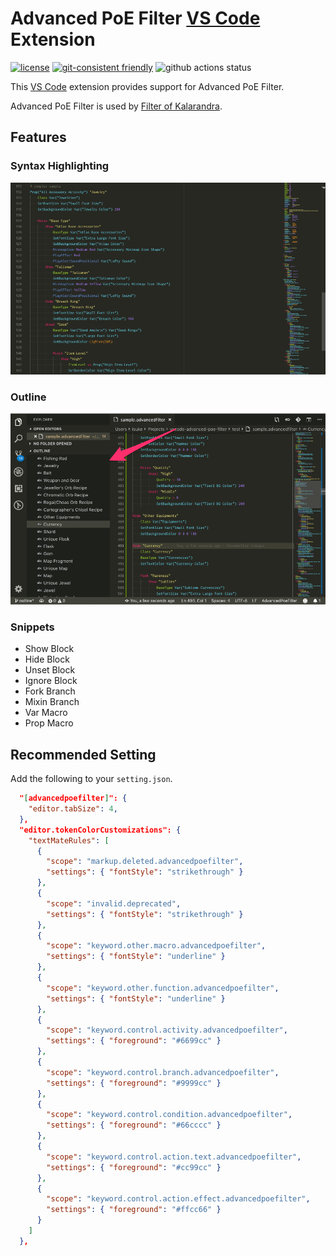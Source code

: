 # Advanced PoE Filter [VS Code](https://code.visualstudio.com/) Extension

[![license](https://img.shields.io/github/license/mashape/apistatus.svg)](https://raw.githubusercontent.com/isuke/vscode-advanced-poe-filter/master/LICENSE) [![git-consistent friendly](https://img.shields.io/badge/git--consistent-friendly-brightgreen.svg)](https://github.com/isuke/git-consistent) ![github actions status](https://github.com/isuke/vscode-advanced-poe-filter/actions/workflows/lint.yml/badge.svg)

This [VS Code](https://code.visualstudio.com/) extension provides support for Advanced PoE Filter.

Advanced PoE Filter is used by [Filter of Kalarandra](https://filter-of-kalandra.netlify.com/).

## Features

### Syntax Highlighting

![Syntax Highlighting](./images/syntax-highlight.png)

### Outline

![Outline](./images/outline.png)

### Snippets

- Show Block
- Hide Block
- Unset Block
- Ignore Block
- Fork Branch
- Mixin Branch
- Var Macro
- Prop Macro

## Recommended Setting

Add the following to your `setting.json`.

```json
  "[advancedpoefilter]": {
    "editor.tabSize": 4,
  },
  "editor.tokenColorCustomizations": {
    "textMateRules": [
      {
        "scope": "markup.deleted.advancedpoefilter",
        "settings": { "fontStyle": "strikethrough" }
      },
      {
        "scope": "invalid.deprecated",
        "settings": { "fontStyle": "strikethrough" }
      },
      {
        "scope": "keyword.other.macro.advancedpoefilter",
        "settings": { "fontStyle": "underline" }
      },
      {
        "scope": "keyword.other.function.advancedpoefilter",
        "settings": { "fontStyle": "underline" }
      },
      {
        "scope": "keyword.control.activity.advancedpoefilter",
        "settings": { "foreground": "#6699cc" }
      },
      {
        "scope": "keyword.control.branch.advancedpoefilter",
        "settings": { "foreground": "#9999cc" }
      },
      {
        "scope": "keyword.control.condition.advancedpoefilter",
        "settings": { "foreground": "#66cccc" }
      },
      {
        "scope": "keyword.control.action.text.advancedpoefilter",
        "settings": { "foreground": "#cc99cc" }
      },
      {
        "scope": "keyword.control.action.effect.advancedpoefilter",
        "settings": { "foreground": "#ffcc66" }
      }
    ]
  },
```
